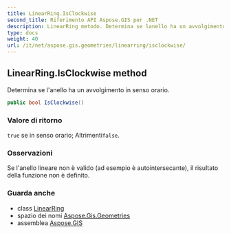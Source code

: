 ```yaml
---
title: LinearRing.IsClockwise
second_title: Riferimento API Aspose.GIS per .NET
description: LinearRing metodo. Determina se lanello ha un avvolgimento in senso orario.
type: docs
weight: 40
url: /it/net/aspose.gis.geometries/linearring/isclockwise/
---
```

## LinearRing.IsClockwise method

Determina se l'anello ha un avvolgimento in senso orario.

```csharp
public bool IsClockwise()
```

### Valore di ritorno

`true` se in senso orario; Altrimenti`false`.

### Osservazioni

Se l'anello lineare non è valido (ad esempio è autointersecante), il risultato della funzione non è definito.

### Guarda anche

* class [LinearRing](../)
* spazio dei nomi [Aspose.Gis.Geometries](../../linearring/)
* assemblea [Aspose.GIS](../../../)


